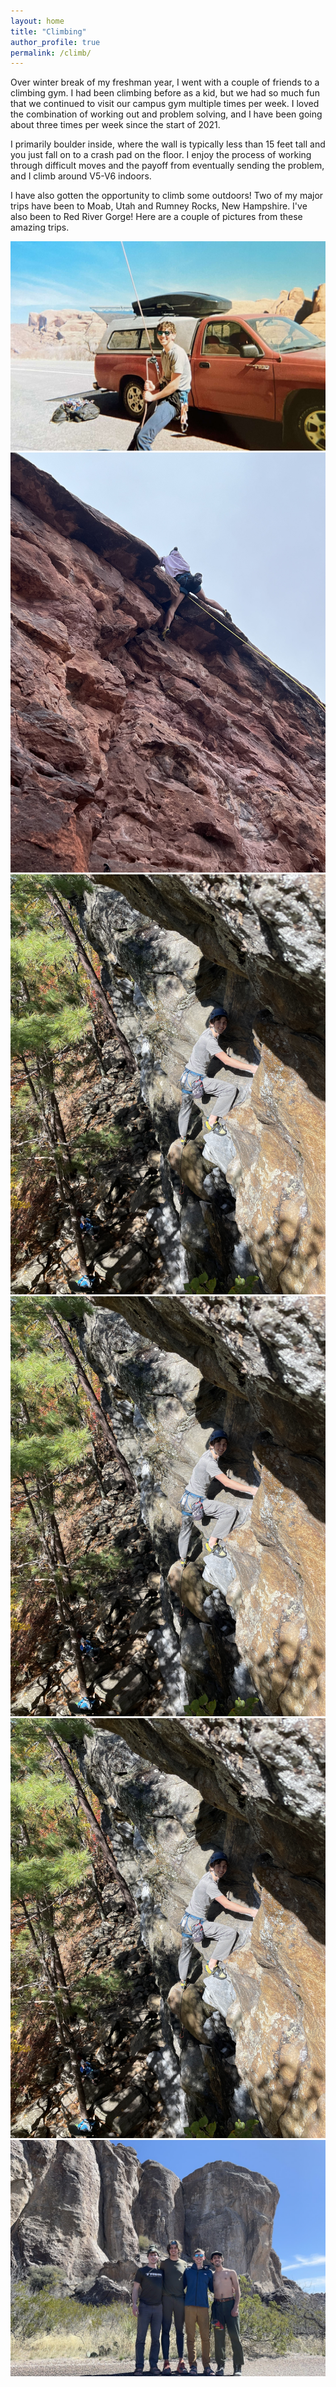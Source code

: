 ```yaml
---
layout: home
title: "Climbing"
author_profile: true
permalink: /climb/
---
```


Over winter break of my freshman year, I went with a couple of friends to a climbing gym. I had been climbing before as a kid, but we had so much fun that we continued to visit our campus gym multiple times per week. I loved the combination of working out and problem solving, and I have been going about three times per week since the start of 2021.

I primarily boulder inside, where the wall is typically less than 15 feet tall and you just fall on to a crash pad on the floor. I enjoy the process of working through difficult moves and the payoff from eventually sending the problem, and I climb around V5-V6 indoors.

I have also gotten the opportunity to climb some outdoors! Two of my major trips have been to Moab, Utah and Rumney Rocks, New Hampshire. I've also been to Red River Gorge! Here are a couple of pictures from these amazing trips.

![Moab Belay](https://github.com/ericenouen/ericenouen.github.io/blob/master/assets/image/moabbelay.jpg?raw=true)
![Moab Climb](https://github.com/ericenouen/ericenouen.github.io/blob/master/assets/image/moabclimb.jpg?raw=true)
![Rumney Climb](https://github.com/ericenouen/ericenouen.github.io/blob/master/assets/image/rumney1.jpg?raw=true)
![Rumney Climb](https://github.com/ericenouen/ericenouen.github.io/blob/master/assets/image/rumney2.jpg?raw=true)
![Red River Gorge](https://github.com/ericenouen/ericenouen.github.io/blob/master/assets/image/rrg.jpg?raw=true)
![Hueco Tanks](https://github.com/ericenouen/ericenouen.github.io/blob/master/assets/image/hueco.jpg?raw=true)
